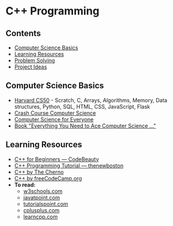 # C++ Programming
## Contents
- [Computer Science Basics](#computer-science-basics)
- [Learning Resources](#learning-resources)
- [Problem Solving](#problem-solving)
- [Project Ideas](#project-ideas)
## Computer Science Basics
- [Harvard CS50](https://cs50.harvard.edu/) - Scratch, C, Arrays, Algorithms, Memory, Data structures, Python, SQL, HTML, CSS, JavaScript, Flask
- [Crash Course Computer Science](https://www.youtube.com/playlist?list=PL8dPuuaLjXtOfse2ncvffeelTrqvhrz8H)
- [Computer Science for Everyone](https://csforyou.com)
- [Book "Everything You Need to Ace Computer Science ..."](https://www.amazon.com/)

## Learning Resources
- [C++ for Beginners — CodeBeauty](https://www.youtube.com/)
- [C++ Programming Tutorial — thenewboston](https://www.youtube.com/)
- [C++ by The Cherno](https://www.youtube.com/)
- [C++ by freeCodeCamp.org](https://www.freecodecamp.org/)
- **To read:**
  - [w3schools.com](https://www.w3schools.com/cpp/)
  - [javatpoint.com](https://www.javatpoint.com/cpp-tutorial)
  - [tutorialspoint.com](https://www.tutorialspoint.com/cplusplus/)
  - [cplusplus.com](https://www.cplusplus.com/)
  - [learncpp.com](https://www.learncpp.com/)


